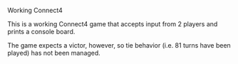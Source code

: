 Working Connect4

This is a working Connect4 game that accepts input from 2 players and prints a console board.

The game expects a victor, however, so tie behavior (i.e. 81 turns have been played) has not
been managed.
